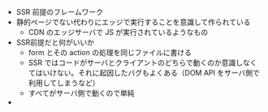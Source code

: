 - SSR 前提のフレームワーク
- 静的ページでない代わりにエッジで実行することを意識して作られている
	- CDN のエッジサーバで JS が実行されているようなもの
- SSR前提だと何がいいか
	- form とその action の処理を同じファイルに書ける
	- SSR ではコードがサーバとクライアントのどちらで動くのか意識しなくてはいけない。それに起因したバグもよくある（DOM API をサーバ側で利用してしまうなど）
	- すべてがサーバ側で動くので単純
-